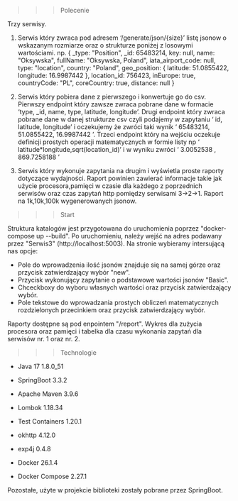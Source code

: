 >>> Polecenie

Trzy serwisy.

1. Serwis który zwraca pod adresem ‘/generate/json/{size}’ listę jsonow o wskazanym rozmiarze
oraz o strukturze poniżej z losowymi wartościami.
np.
{ _type: "Position", _id: 65483214, key: null, name: "Oksywska", fullName: "Oksywska,
Poland", iata_airport_code: null, type: "location", country: "Poland", geo_position:
{ latitude: 51.0855422, longitude: 16.9987442 }, location_id: 756423, inEurope: true,
countryCode: "PL", coreCountry: true, distance: null }

2. Serwis który pobiera dane z pierwszego i konwertuje go do csv. Pierwszy endpoint który
zawsze zwraca pobrane dane w formacie ‘type, _id, name, type, latitude, longitude’. Drugi
endpoint który zwraca pobrane dane w danej strukturze csv czyli podajemy w zapytaniu ‘ id,
latitude, longitude’ i oczekujemy że zwróci taki wynik ‘ 65483214, 51.0855422, 16.9987442 ’.
Trzeci endpoint który na wejściu oczekuje definicji prostych operacji matematycznych w formie
listy np ‘ latitude*longitude,sqrt(location_id)’ i w wyniku zwróci ‘ 3.0052538 , 869.7258188 ’

3. Serwis który wykonuje zapytania na drugim i wyświetla proste raporty dotyczące wydajności.
Raport powinien zawierać informacje takie jak użycie procesora,pamięci w czasie dla każdego z
poprzednich serwisów oraz czas zapytań http pomiędzy serwisami 3->2->1.
Raport na 1k,10k,100k wygenerowanych jsonow.

>>> Start

Struktura katalogów jest przygotowana do uruchomienia poprzez "docker-compose up --build".
Po uruchomieniu, należy wejść na adres podawany przez "Serwis3" (http://localhost:5003).
Na stronie wybieramy intersującą nas opcje:
- Pole do wprowadzenia ilość jsonów znajduje się na samej górze oraz przycisk zatwierdzający wybór "new".
- Przycisk wykonujący zapytanie o podstawowe wartości jsonów "Basic".
- Chceckboxy do wyboru własnych wartości oraz przycisk zatwierdzający wybór.
- Pole tekstowe do wprowadzania prostych obliczeń matematycznych rozdzielonych przecinkiem oraz przycisk zatwierdzający wybór.

Raporty dostępne są pod enpointem "/report". Wykres dla zużycia procesora oraz pamięci i tabelka dla czasu wykonania zapytań dla serwisów nr. 1 oraz nr. 2.

>>> Technologie

- Java 17 1.8.0_51
- SpringBoot 3.3.2
- Apache Maven 3.9.6
- Lombok 1.18.34
- Test Containers 1.20.1
- okhttp 4.12.0
- exp4j 0.4.8

- Docker 26.1.4
- Docker Compose 2.27.1

Pozostałe, użyte w projekcie biblioteki zostały pobrane przez SpringBoot.

